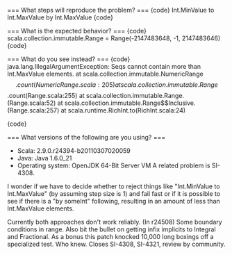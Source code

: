 === What steps will reproduce the problem? ===
{code}
  Int.MinValue to Int.MaxValue by Int.MaxValue
{code}

=== What is the expected behavior? ===
{code}
  scala.collection.immutable.Range = Range(-2147483648, -1, 2147483646)
{code}

=== What do you see instead? ===
{code}
java.lang.IllegalArgumentException: Seqs cannot contain more than Int.MaxValue elements.
	at scala.collection.immutable.NumericRange$$.count(NumericRange.scala:205)
	at scala.collection.immutable.Range$$.count(Range.scala:255)
	at scala.collection.immutable.Range.<init>(Range.scala:52)
	at scala.collection.immutable.Range$$Inclusive.<init>(Range.scala:257)
	at scala.runtime.RichInt.to(RichInt.scala:24)

{code}

=== What versions of the following are you using? ===
  - Scala:            2.9.0.r24394-b20110307020059
  - Java:             Java 1.6.0_21
  - Operating system: OpenJDK 64-Bit Server VM
A related problem is SI-4308.

I wonder if we have to decide whether to reject things like "Int.MinValue to Int.MaxValue" (by assuming step size is 1) and fail fast or if it is possible to see if there is a "by someInt" following, resulting in an amount of less than Int.MaxValue elements.

Currently both approaches don't work reliably.
(In r24508) Some boundary conditions in range.  Also bit the bullet on getting
infix implicits to Integral and Fractional.  As a bonus this patch
knocked 10,000 long boxings off a specialized test.  Who knew.
Closes SI-4308, SI-4321, review by community.
